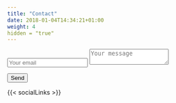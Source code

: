 ```yaml
---
title: "Contact"
date: 2018-01-04T14:34:21+01:00
weight: 4
hidden = "true"
---
```


<meta name="referrer" content="origin">

<form method="POST" action="http://formspree.io/szukalski@gmail.com">

  <input type="email" name="email" placeholder="Your email">

  <textarea name="message" placeholder="Your message"></textarea>

  <input type="text" name="_gotcha" style="display:none" />

  <input type="hidden" name="_next" value="https://thirsty-bohr-49351e.netlify.com/#contact" />

  <button type="submit">Send</button>

</form>

{{< socialLinks >}}

